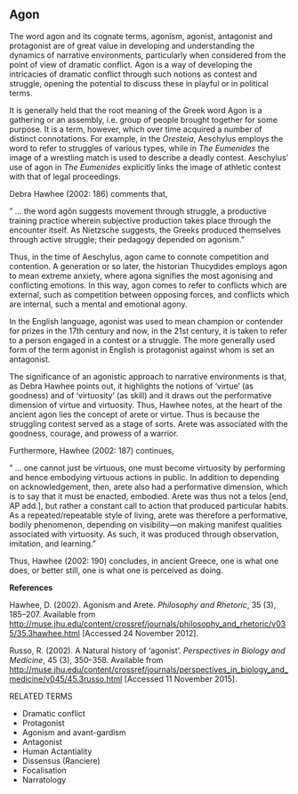 ## Agon

The word agon and its cognate terms, agonism, agonist, antagonist and protagonist are of great value in developing and understanding the dynamics of narrative environments, particularly when considered from the point of view of dramatic conflict. Agon is a way of developing the intricacies of dramatic conflict through such notions as contest and struggle, opening the potential to discuss these in playful or in political terms.

It is generally held that the root meaning of the Greek word Agon is a gathering or an assembly, i.e. group of people brought together for some purpose. It is a term, however, which over time acquired a number of distinct connotations. For example, in the _Oresteia_, Aeschylus employs the word to refer to struggles of various types, while in _The Eumenides_ the image of a wrestling match is used to describe a deadly contest. Aeschylus’ use of agon in _The Eumenides_ explicitly links the image of athletic contest with that of legal proceedings.

Debra Hawhee (2002: 186) comments that,

” … the word agôn suggests movement through struggle, a productive training practice wherein subjective production takes place through the encounter itself. As Nietzsche suggests, the Greeks produced themselves through active struggle; their pedagogy depended on agonism.”

Thus, in the time of Aeschylus, agon came to connote competition and contention. A generation or so later, the historian Thucydides employs agon to mean extreme anxiety, where agona signifies the most agonising and conflicting emotions. In this way, agon comes to refer to conflicts which are external, such as competition between opposing forces, and conflicts which are internal, such a mental and emotional agony.

In the English language, agonist was used to mean champion or contender for prizes in the 17th century and now, in the 21st century, it is taken to refer to a person engaged in a contest or a struggle. The more generally used form of the term agonist in English is protagonist against whom is set an antagonist.

The significance of an agonistic approach to narrative environments is that, as Debra Hawhee points out, it highlights the notions of ‘virtue’ (as goodness) and of ‘virtuosity’ (as skill) and it draws out the performative dimension of virtue and virtuosity. Thus, Hawhee notes, at the heart of the ancient agon lies the concept of arete or virtue. Thus is because the struggling contest served as a stage of sorts. Arete was associated with the goodness, courage, and prowess of a warrior.

Furthermore, Hawhee (2002: 187) continues,

” … one cannot just be virtuous, one must become virtuosity by performing and hence embodying virtuous actions in public. In addition to depending on acknowledgement, then, arete also had a performative dimension, which is to say that it must be enacted, embodied. Arete was thus not a telos [end, AP add.], but rather a constant call to action that produced particular habits. As a repeated/repeatable style of living, arete was therefore a performative, bodily phenomenon, depending on visibility—on making manifest qualities associated with virtuosity. As such, it was produced through observation, imitation, and learning.”

Thus, Hawhee (2002: 190) concludes, in ancient Greece, one is what one does, or better still, one is what one is perceived as doing.

**References**

Hawhee, D. (2002). Agonism and Arete. _Philosophy and Rhetoric_, 35 (3), 185–207\. Available from http://muse.jhu.edu/content/crossref/journals/philosophy_and_rhetoric/v035/35.3hawhee.html [Accessed 24 November 2012].

Russo, R. (2002). A Natural history of ‘agonist’. _Perspectives in Biology and Medicine_, 45 (3), 350–358\. Available from http://muse.jhu.edu/content/crossref/journals/perspectives_in_biology_and_medicine/v045/45.3russo.html [Accessed 11 November 2015].


RELATED TERMS

* Dramatic conflict
* Protagonist
* Agonism and avant-gardism
* Antagonist
* Human Actantiality
* Dissensus (Ranciere)
* Focalisation
* Narratology


